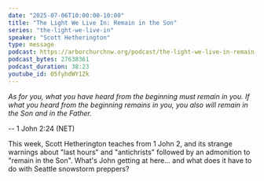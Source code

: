 ```yaml
---
date: "2025-07-06T10:00:00-10:00"
title: "The Light We Live In: Remain in the Son"
series: "the-light-we-live-in"
speaker: "Scott Hetherington"
type: message
podcast: https://arborchurchnw.org/podcast/the-light-we-live-in-remain-in-the-son.mp3
podcast_bytes: 27638361
podcast_duration: 38:23
youtube_id: O5fyhdWY1Zk
---
```


*As for you, what you have heard from the beginning must remain in you. If what you heard from the beginning remains
in you, you also will remain in the Son and in the Father.*

-- 1 John 2:24 (NET)

This week, Scott Hetherington teaches from 1 John 2, and its strange warnings about "last hours" and "antichrists"
followed by an admonition to "remain in the Son". What's John getting at here... and what does it have to do with
Seattle snowstorm preppers?
